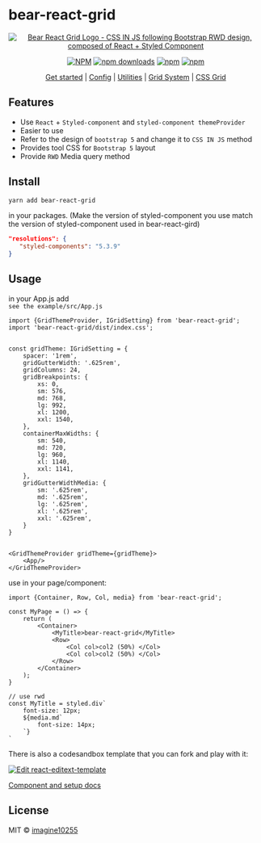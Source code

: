 # bear-react-grid



<div align="center">
        <a href="https://bear-react-grid.github.io" title="Bear Grid Logo - CSS IN JS following Bootstrap RWD design, composed of React + Styled Component">
            <img src="https://github.com/imagine10255/bear-react-grid/blob/main/logo.png" alt="Bear React Grid Logo - CSS IN JS following Bootstrap RWD design, composed of React + Styled Component" />
        </a>
</div>

<div align="center">



[![NPM](https://img.shields.io/npm/v/bear-react-grid.svg?style=for-the-badge)](https://www.npmjs.com/package/bear-react-grid)
[![npm downloads](https://img.shields.io/npm/dm/bear-react-grid.svg?style=for-the-badge)](https://www.npmjs.com/package/bear-react-grid)
[![npm](https://img.shields.io/npm/dt/bear-react-grid.svg?style=for-the-badge)](https://www.npmjs.com/package/bear-react-grid)
[![npm](https://img.shields.io/npm/l/bear-react-grid?style=for-the-badge)](https://github.com/imagine10255/bear-react-grid/blob/main/LICENSE)

</div>

<p align="center">
  <a href="https://bear-react-grid.github.io/docs/getting-started">Get started</a> |
  <a href="https://bear-react-grid.github.io/docs/config">Config</a> |
  <a href="https://bear-react-grid.github.io/docs/utilities">Utilities</a> |
  <a href="https://bear-react-grid.github.io/docs/grid-system">Grid System</a> |
  <a href="https://bear-react-grid.github.io/docs/css-grid">CSS Grid</a>
</p>


## Features

- Use `React` + `Styled-component` and `styled-component themeProvider`
- Easier to use
- Refer to the design of `bootstrap 5` and change it to `CSS IN JS` method
- Provides tool CSS for `Bootstrap 5` layout
- Provide `RWD` Media query method

## Install

```bash
yarn add bear-react-grid
```

in your packages. (Make the version of styled-component you use match the version of styled-component used in bear-react-gird)

```json
"resolutions": {
   "styled-components": "5.3.9"
}
```


## Usage
in your App.js add  
`see the example/src/App.js`

```tsx
import {GridThemeProvider, IGridSetting} from 'bear-react-grid';
import 'bear-react-grid/dist/index.css';


const gridTheme: IGridSetting = {
    spacer: '1rem',
    gridGutterWidth: '.625rem',
    gridColumns: 24,
    gridBreakpoints: {
        xs: 0,
        sm: 576,
        md: 768,
        lg: 992,
        xl: 1200,
        xxl: 1540,
    },
    containerMaxWidths: {
        sm: 540,
        md: 720,
        lg: 960,
        xl: 1140,
        xxl: 1141,
    },
    gridGutterWidthMedia: {
        sm: '.625rem',
        md: '.625rem',
        lg: '.625rem',
        xl: '.625rem',
        xxl: '.625rem',
    }
}


<GridThemeProvider gridTheme={gridTheme}>
    <App/>
</GridThemeProvider>
```

use in your page/component:
```tsx
import {Container, Row, Col, media} from 'bear-react-grid';

const MyPage = () => {
    return (
        <Container>
            <MyTitle>bear-react-grid</MyTitle>
            <Row>
                <Col col>col2 (50%) </Col>
                <Col col>col2 (50%) </Col>
            </Row>
        </Container>
    );
}

// use rwd
const MyTitle = styled.div`
    font-size: 12px;
    ${media.md`
        font-size: 14px;
    `}
`

```

There is also a codesandbox template that you can fork and play with it:

[![Edit react-editext-template](https://codesandbox.io/static/img/play-codesandbox.svg)](https://codesandbox.io/s/bear-react-grid-lqsn6)

[Component and setup docs](./docs/component.md)


## License

MIT © [imagine10255](https://github.com/imagine10255)
````
